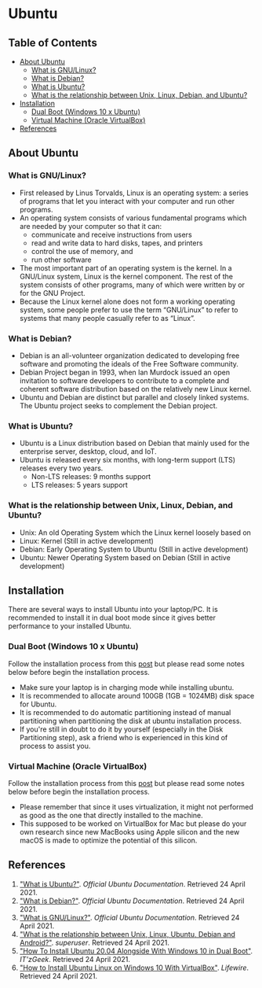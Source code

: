 # Ubuntu

## Table of Contents
- [About Ubuntu](#about-ubuntu)
  - [What is GNU/Linux?](#what-is-gnulinux)
  - [What is Debian?](#what-is-debian)
  - [What is Ubuntu?](#what-is-ubuntu)
  - [What is the relationship between Unix, Linux, Debian, and Ubuntu?](#what-is-the-relationship-between-unix-linux-debian-and-ubuntu)
- [Installation](#installation)
  - [Dual Boot (Windows 10 x Ubuntu)](#dual-boot-windows-10-x-ubuntu)
  - [Virtual Machine (Oracle VirtualBox)](#virtual-machine-oracle-virtualbox)
- [References](#references)

## About Ubuntu

### What is GNU/Linux?
- First released by Linus Torvalds, Linux is an operating system: a series of programs that let you interact with your computer and run other programs.
- An operating system consists of various fundamental programs which are needed by your computer so that it can:
  - communicate and receive instructions from users
  - read and write data to hard disks, tapes, and printers
  - control the use of memory, and
  - run other software
- The most important part of an operating system is the kernel. In a GNU/Linux system, Linux is the kernel component. The rest of the system consists of other programs, many of which were written by or for the GNU Project.
- Because the Linux kernel alone does not form a working operating system, some people prefer to use the term “GNU/Linux” to refer to systems that many people casually refer to as “Linux”.

### What is Debian?
- Debian is an all-volunteer organization dedicated to developing free software and promoting the ideals of the Free Software community.
- Debian Project began in 1993, when Ian Murdock issued an open invitation to software developers to contribute to a complete and coherent software distribution based on the relatively new Linux kernel.
- Ubuntu and Debian are distinct but parallel and closely linked systems. The Ubuntu project seeks to complement the Debian project.

### What is Ubuntu?
- Ubuntu is a Linux distribution based on Debian that mainly used for the enterprise server, desktop, cloud, and IoT.
- Ubuntu is released every six months, with long-term support (LTS) releases every two years.
  - Non-LTS releases: 9 months support
  - LTS releases: 5 years support

### What is the relationship between Unix, Linux, Debian, and Ubuntu?
- Unix: An old Operating System which the Linux kernel loosely based on
- Linux: Kernel (Still in active development)
- Debian: Early Operating System to Ubuntu (Still in active development)
- Ubuntu: Newer Operating System based on Debian (Still in active development)

## Installation
There are several ways to install Ubuntu into your laptop/PC. It is recommended to install it in dual boot mode since it gives better performance to your installed Ubuntu.

### Dual Boot (Windows 10 x Ubuntu)
Follow the installation process from this [post](https://www.itzgeek.com/post/how-to-install-ubuntu-20-04-alongside-with-windows-10-in-dual-boot/) but please read some notes below before begin the installation process.
- Make sure your laptop is in charging mode while installing ubuntu.
- It is recommended to allocate around 100GB (1GB = 1024MB) disk space for Ubuntu.
- It is recommended to do automatic partitioning instead of manual partitioning when partitioning the disk at ubuntu installation process.
- If you're still in doubt to do it by yourself (especially in the Disk Partitioning step), ask a friend who is experienced in this kind of process to assist you.

### Virtual Machine (Oracle VirtualBox)
Follow the installation process from this [post](https://www.lifewire.com/install-ubuntu-linux-windows-10-steps-2202108) but please read some notes below before begin the installation process.
- Please remember that since it uses virtualization, it might not performed as good as the one that directly installed to the machine.
- This supposed to be worked on VirtualBox for Mac but please do your own research since new MacBooks using Apple silicon and the new macOS is made to optimize the potential of this silicon.

## References
1. ["What is Ubuntu?"](https://help.ubuntu.com/lts/installation-guide/s390x/ch01s01.html). *Official Ubuntu Documentation*. Retrieved 24 April 2021.
2. ["What is Debian?"](https://help.ubuntu.com/lts/installation-guide/s390x/ch01s02.html). *Official Ubuntu Documentation*. Retrieved 24 April 2021.
3. ["What is GNU/Linux?"](https://help.ubuntu.com/lts/installation-guide/s390x/ch01s03.html). *Official Ubuntu Documentation*. Retrieved 24 April 2021.
4. ["What is the relationship between Unix, Linux, Ubuntu, Debian and Android?"](https://superuser.com/questions/816018/what-is-the-relationship-between-unix-linux-ubuntu-debian-and-android). *superuser*. Retrieved 24 April 2021.
5. ["How To Install Ubuntu 20.04 Alongside With Windows 10 in Dual Boot"](https://www.itzgeek.com/post/how-to-install-ubuntu-20-04-alongside-with-windows-10-in-dual-boot/). *IT'zGeek*. Retrieved 24 April 2021.
6. ["How to Install Ubuntu Linux on Windows 10 With VirtualBox"](https://www.lifewire.com/install-ubuntu-linux-windows-10-steps-2202108). *Lifewire*. Retrieved 24 April 2021.
